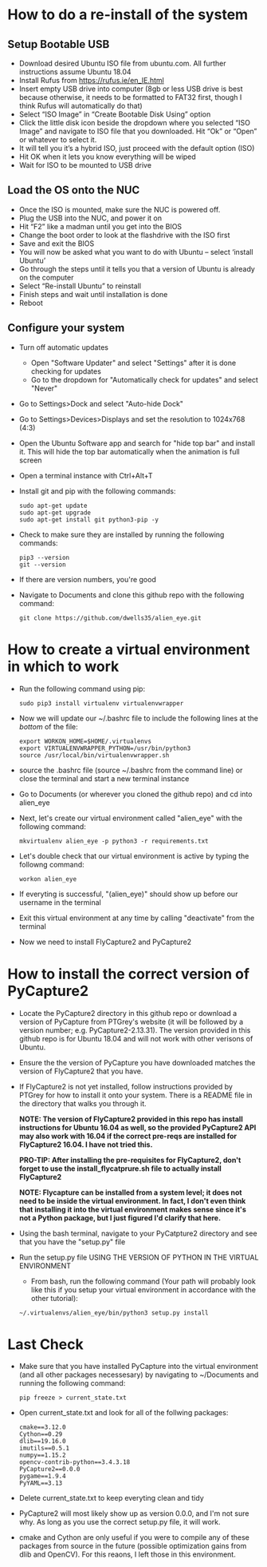 # How to do a re-install of the system
## Setup Bootable USB
* Download desired Ubuntu ISO file from ubuntu.com. All further instructions assume Ubuntu 18.04
* Install Rufus from https://rufus.ie/en_IE.html
* Insert empty USB drive into computer (8gb or less USB drive is best because otherwise, it needs to be formatted to FAT32 first, though I think Rufus will automatically do that)
* Select “ISO Image” in “Create Bootable Disk Using” option
* Click the little disk icon beside the dropdown where you selected “ISO Image” and navigate to ISO file that you downloaded. Hit “Ok” or “Open” or whatever to select it. 
* It will tell you it’s a hybrid ISO, just proceed with the default option (ISO)
* Hit OK when it lets you know everything will be wiped
* Wait for ISO to be mounted to USB drive
## Load the OS onto the NUC
* Once the ISO is mounted, make sure the NUC is powered off. 
* Plug the USB into the NUC, and power it on
* Hit “F2” like a madman until you get into the BIOS
* Change the boot order to look at the flashdrive with the ISO first
* Save and exit the BIOS
* You will now be asked what you want to do with Ubuntu – select ‘install Ubuntu’
* Go through the steps until it tells you that a version of Ubuntu is already on the computer
* Select “Re-install Ubuntu” to reinstall
* Finish steps and wait until installation is done
* Reboot
## Configure your system
* Turn off automatic updates
  * Open "Software Updater" and select "Settings" after it is done checking for updates
  * Go to the dropdown for "Automatically check for updates" and select "Never"
* Go to Settings>Dock and select "Auto-hide Dock"
* Go to Settings>Devices>Displays and set the resolution to 1024x768 (4:3)
* Open the Ubuntu Software app and search for "hide top bar" and install it. This will hide the top bar automatically when the animation is full screen
* Open a terminal instance with Ctrl+Alt+T
* Install git and pip with the following commands:  
  ```
  sudo apt-get update  
  sudo apt-get upgrade  
  sudo apt-get install git python3-pip -y
  ```

* Check to make sure they are installed by running the following commands:  
  ```
  pip3 --version  
  git --version
  ```

* If there are version numbers, you're good
* Navigate to Documents and clone this github repo with the following command:
  ```
  git clone https://github.com/dwells35/alien_eye.git
  ```

# How to create a virtual environment in which to work
* Run the following command using pip:  

  ```
  sudo pip3 install virtualenv virtualenvwrapper
  ```

* Now we will update our ~/.bashrc file to include the following lines at the _bottom_ of the file:  

  ```
  export WORKON_HOME=$HOME/.virtualenvs  
  export VIRTUALENVWRAPPER_PYTHON=/usr/bin/python3  
  source /usr/local/bin/virtualenvwrapper.sh
  ```  

* source the .bashrc file (source ~/.bashrc from the command line) or close the terminal and start a new terminal instance
* Go to Documents (or wherever you cloned the github repo) and cd into alien_eye
* Next, let's create our virtual environment called "alien_eye" with the following command:  

  ```
  mkvirtualenv alien_eye -p python3 -r requirements.txt
  ```

* Let's double check that our virtual environment is active by typing the followng command:  

  ```
  workon alien_eye
  ```

* If everyting is successful, "(alien_eye)" should show up before our username in the terminal
* Exit this virtual environment at any time by calling "deactivate" from the terminal
* Now we need to install FlyCapture2 and PyCapture2

# How to install the correct version of PyCapture2
* Locate the PyCapture2 directory in this github repo or download a version of PyCapture from PTGrey's website (it will be followed by a version number; e.g. PyCapture2-2.13.31). The version provided in this github repo is for Ubuntu 18.04 and will not work with other verisons of Ubuntu.
* Ensure the the version of PyCapture you have downloaded matches the version of FlyCapture2 that you have.
* If FlyCapture2 is not yet installed, follow instructions provided by PTGrey for how to install it onto your system. There is a README file in the directory that walks you through it.  

  **NOTE: The version of FlyCapture2 provided in this repo has install instructions for Ubuntu 16.04 as well, so the provided PyCapture2 API may also work with 16.04 if the correct pre-reqs are installed for FlyCapture2 16.04. I have not tried this.**  

  **PRO-TIP: After installing the pre-requisites for FlyCapture2, don't forget to use the install_flycatprure.sh file to actually install FlyCapture2**  

  **NOTE: Flycapture can be installed from a system level; it does not need to be inside the virtual environment. In fact, I don't even think that installing it into the virtual environment makes sense since it's not a Python package, but I just figured I'd clarify that here.**

* Using the bash terminal, navigate to your PyCatpture2 directory and see that you have the "setup.py" file
* Run the setup.py file USING THE VERSION OF PYTHON IN THE VIRTUAL ENVIRONMENT
  * From bash, run the following command (Your path will probably look like this if you setup your virtual environment in accordance with the other tutorial):  
  
  ```
  ~/.virtualenvs/alien_eye/bin/python3 setup.py install
  ```

# Last Check
 * Make sure that you have installed PyCapture into the virtual environment (and all other packages necessesary) by navigating to ~/Documents and running the following command:  
 
   ```
   pip freeze > current_state.txt
   ```
 
 * Open current_state.txt and look for all of the follwing packages:  
    ```
    cmake==3.12.0  
    Cython==0.29  
    dlib==19.16.0  
    imutils==0.5.1  
    numpy==1.15.2  
    opencv-contrib-python==3.4.3.18  
    PyCapture2==0.0.0  
    pygame==1.9.4  
    PyYAML==3.13  
    ```
 * Delete current_state.txt to keep everyting clean and tidy
 * PyCapture2 will most likely show up as version 0.0.0, and I'm not sure why. As long as you use the correct setup.py file, it will work.
 * cmake and Cython are only useful if you were to compile any of these packages from source in the future (possible optimization gains from dlib and OpenCV). For this reaons, I left those in this environment.
